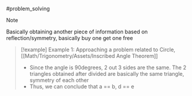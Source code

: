 #problem_solving 
>[!note]
>Basically obtaining another piece of information based on reflection/symmetry, basically buy one get one free


>[!example] Example 1: Approaching a problem related to Circle,  [[Math/Trigonometry/Assets/Inscribed Angle Theorem]]
>- Since the angle is 90degrees, 2 out 3 sides are the same. The 2 triangles obtained after divided are basically the same triangle, symmetry of each other
>- Thus, we can conclude that a == b, d == e